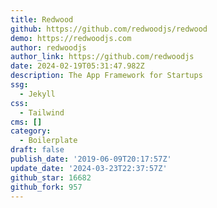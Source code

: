 ```yaml
---
title: Redwood
github: https://github.com/redwoodjs/redwood
demo: https://redwoodjs.com
author: redwoodjs
author_link: https://github.com/redwoodjs
date: 2024-02-19T05:31:47.982Z
description: The App Framework for Startups
ssg:
  - Jekyll
css:
  - Tailwind
cms: []
category:
  - Boilerplate
draft: false
publish_date: '2019-06-09T20:17:57Z'
update_date: '2024-03-23T22:37:57Z'
github_star: 16682
github_fork: 957
---
```

